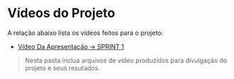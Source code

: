 # Vídeos do Projeto
A relação abaixo lista os vídeos feitos para o projeto:
 - [Vídeo Da Apresentação &rarr; SPRINT 1](https://drive.google.com/file/d/1kUwYcColoQeUjTx6Xquti7-I0Qv041Yr/view)

> Nesta pasta inclua arquivos de vídeo produzidos para divulgação do 
> projeto e seus resutados.

